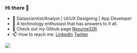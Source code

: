 ### Hi there 👋
- 🤺 Datascientist/Analyst | UI/UX Designing | App Developer
- 👾 A technology enthusiast that has answers to it all.
- 🦈 Check out my Github page [Resume32R](https://anandur32.github.io/Resume32R/).
- 📫 How to reach me:  [LinkedIn](https://www.linkedin.com/in/christy-varghese/) [Twitter](https://twitter.com/_christyv_8)   

<img align="center" src="https://github-readme-stats.vercel.app/api?username=AnanduR32&count_private=true&show_icons=true&bg_color=F7F9F9" />
<!--
*AnanduR32/AnanduR32 is a ✨special ✨ repository that you can use to add a README.md to your GitHub profile. Make sure it’s public and initialize it with a README to get started.

Here are some ideas to get you started:

- 🔭 I’m currently working on ...
- 🌱 I’m currently learning ...
- 👯 I’m looking to collaborate on ...
- 🤔 I’m looking for help with ...
- 💬 Ask me about ...
- 📫 How to reach me: ...
- 😄 Pronouns: ...
- ⚡ Fun fact: ...
-->
